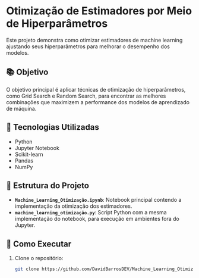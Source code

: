 # Otimização de Estimadores por Meio de Hiperparâmetros

Este projeto demonstra como otimizar estimadores de machine learning ajustando seus hiperparâmetros para melhorar o desempenho dos modelos.

## 📚 Objetivo

O objetivo principal é aplicar técnicas de otimização de hiperparâmetros, como Grid Search e Random Search, para encontrar as melhores combinações que maximizem a performance dos modelos de aprendizado de máquina.

## 🧰 Tecnologias Utilizadas

- Python
- Jupyter Notebook
- Scikit-learn
- Pandas
- NumPy

## 📁 Estrutura do Projeto

- **`Machine_Learning_Otimização.ipynb`**: Notebook principal contendo a implementação da otimização dos estimadores.
- **`machine_learning_otimização.py`**: Script Python com a mesma implementação do notebook, para execução em ambientes fora do Jupyter.

## 🚀 Como Executar

1. Clone o repositório:
   ```bash
   git clone https://github.com/DavidBarrosDEV/Machine_Learning_Otimiza-o.git
